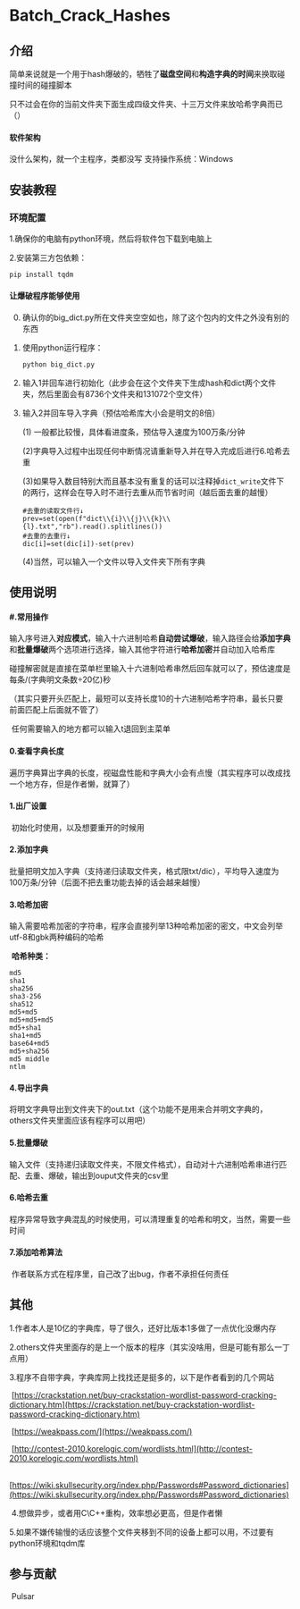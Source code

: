 # Batch_Crack_Hashes

## 介绍
简单来说就是一个用于hash爆破的，牺牲了**磁盘空间**和**构造字典的时间**来换取碰撞时间的碰撞脚本

只不过会在你的当前文件夹下面生成四级文件夹、十三万文件来放哈希字典而已（）

#### 软件架构

没什么架构，就一个主程序，类都没写
支持操作系统：Windows

## 安装教程

### 环境配置

1.确保你的电脑有python环境，然后将软件包下载到电脑上

2.安装第三方包依赖：

```cmd
pip install tqdm
```

#### 让爆破程序能够使用

0. 确认你的big_dict.py所在文件夹空空如也，除了这个包内的文件之外没有别的东西

1. 使用python运行程序：

   ```cmd
   python big_dict.py
   ```

2. 输入1并回车进行初始化（此步会在这个文件夹下生成hash和dict两个文件夹，然后里面会有8736个文件夹和131072个空文件）

3. 输入2并回车导入字典（预估哈希库大小会是明文的8倍）

   (1) 一般都比较慢，具体看进度条，预估导入速度为100万条/分钟

   (2)字典导入过程中出现任何中断情况请重新导入并在导入完成后进行6.哈希去重

   (3)如果导入数目特别大而且基本没有重复的话可以注释掉`dict_write`文件下的两行，这样会在导入时不进行去重从而节省时间（越后面去重的越慢）

   ```
   #去重的读取文件行↓
   prev=set(open(f"dict\\{i}\\{j}\\{k}\\{l}.txt","rb").read().splitlines())
   #去重的去重行↓
   dic[i]=set(dic[i])-set(prev)
   ```

   (4)当然，可以输入一个文件以导入文件夹下所有字典

## 使用说明

#### #.常用操作

​	输入序号进入**对应模式**，输入十六进制哈希**自动尝试爆破**，输入路径会给**添加字典**和**批量爆破**两个选项进行选择，输入其他字符进行**哈希加密**并自动加入哈希库

​	碰撞解密就是直接在菜单栏里输入十六进制哈希串然后回车就可以了，预估速度是每条/(字典明文条数÷20亿)秒

​	（其实只要开头匹配上，最短可以支持长度10的十六进制哈希字符串，最长只要前面匹配上后面就不管了）

​	任何需要输入的地方都可以输入t退回到主菜单

#### 0.查看字典长度

​	遍历字典算出字典的长度，视磁盘性能和字典大小会有点慢（其实程序可以改成找一个地方存，但是作者懒，就算了）

#### 1.出厂设置

​	初始化时使用，以及想要重开的时候用

#### 2.添加字典

​	批量把明文加入字典（支持递归读取文件夹，格式限txt/dic），平均导入速度为100万条/分钟（后面不把去重功能去掉的话会越来越慢）

#### 3.哈希加密

​	输入需要哈希加密的字符串，程序会直接列举13种哈希加密的密文，中文会列举utf-8和gbk两种编码的哈希

​	**哈希种类：**

```
md5
sha1
sha256
sha3-256
sha512
md5+md5
md5+md5+md5
md5+sha1
sha1+md5
base64+md5
md5+sha256
md5 middle
ntlm
```

#### 4.导出字典

​	将明文字典导出到文件夹下的out.txt（这个功能不是用来合并明文字典的，others文件夹里面应该有程序可以用吧）

#### 5.批量爆破

​	输入文件（支持递归读取文件夹，不限文件格式），自动对十六进制哈希串进行匹配、去重、爆破，输出到ouput文件夹的csv里

#### 6.哈希去重

​	程序异常导致字典混乱的时候使用，可以清理重复的哈希和明文，当然，需要一些时间

#### 7.添加哈希算法

​	作者联系方式在程序里，自己改了出bug，作者不承担任何责任

## 其他

​	1.作者本人是10亿的字典库，导了很久，还好比版本1多做了一点优化没爆内存

​	2.others文件夹里面存的是上一个版本的程序（其实没啥用，但是可能有那么一丁点用）

​	3.程序不自带字典，字典库网上找找还是挺多的，以下是作者看到的几个网站

​	[https://crackstation.net/buy-crackstation-wordlist-password-cracking-dictionary.htm](https://crackstation.net/buy-crackstation-wordlist-password-cracking-dictionary.htm)

​	[https://weakpass.com/](https://weakpass.com/)

​	[http://contest-2010.korelogic.com/wordlists.html](http://contest-2010.korelogic.com/wordlists.html)

​	[https://wiki.skullsecurity.org/index.php/Passwords#Password_dictionaries](https://wiki.skullsecurity.org/index.php/Passwords#Password_dictionaries)

​	4.想做异步，或者用C\C++重构，效率想必更高，但是作者懒

​	5.如果不嫌传输慢的话应该整个文件夹移到不同的设备上都可以用，不过要有python环境和tqdm库

## 参与贡献

​	Pulsar
